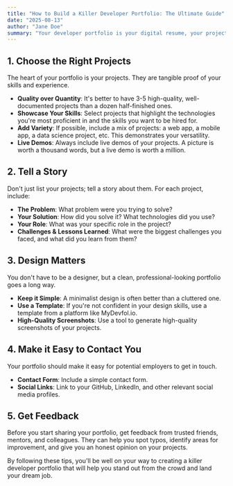 ```yaml
---
title: "How to Build a Killer Developer Portfolio: The Ultimate Guide"
date: "2025-08-13"
author: "Jane Doe"
summary: "Your developer portfolio is your digital resume, your project showcase, and your personal brand all in one. A standout portfolio can be the deciding factor in landing your dream job. In this guide, we'll walk you through everything you need to know to create a portfolio that gets you noticed."
---
```


## 1. Choose the Right Projects

The heart of your portfolio is your projects. They are tangible proof of your skills and experience.

*   **Quality over Quantity**: It's better to have 3-5 high-quality, well-documented projects than a dozen half-finished ones.
*   **Showcase Your Skills**: Select projects that highlight the technologies you're most proficient in and the skills you want to be hired for.
*   **Add Variety**: If possible, include a mix of projects: a web app, a mobile app, a data science project, etc. This demonstrates your versatility.
*   **Live Demos**: Always include live demos of your projects. A picture is worth a thousand words, but a live demo is worth a million.

## 2. Tell a Story

Don't just list your projects; tell a story about them. For each project, include:

*   **The Problem**: What problem were you trying to solve?
*   **Your Solution**: How did you solve it? What technologies did you use?
*   **Your Role**: What was your specific role in the project?
*   **Challenges & Lessons Learned**: What were the biggest challenges you faced, and what did you learn from them?

## 3. Design Matters

You don't have to be a designer, but a clean, professional-looking portfolio goes a long way.

*   **Keep it Simple**: A minimalist design is often better than a cluttered one.
*   **Use a Template**: If you're not confident in your design skills, use a template from a platform like MyDevfol.io.
*   **High-Quality Screenshots**: Use a tool to generate high-quality screenshots of your projects.

## 4. Make it Easy to Contact You

Your portfolio should make it easy for potential employers to get in touch.

*   **Contact Form**: Include a simple contact form.
*   **Social Links**: Link to your GitHub, LinkedIn, and other relevant social media profiles.

## 5. Get Feedback

Before you start sharing your portfolio, get feedback from trusted friends, mentors, and colleagues. They can help you spot typos, identify areas for improvement, and give you an honest opinion on your projects.

By following these tips, you'll be well on your way to creating a killer developer portfolio that will help you stand out from the crowd and land your dream job.

